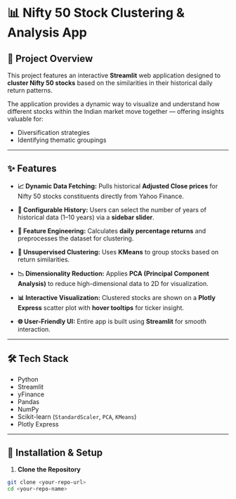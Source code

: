 # 📊 Nifty 50 Stock Clustering & Analysis App

## 🧠 Project Overview

This project features an interactive **Streamlit** web application designed to **cluster Nifty 50 stocks** based on the similarities in their historical daily return patterns.

The application provides a dynamic way to visualize and understand how different stocks within the Indian market move together — offering insights valuable for:
  
- Diversification strategies  
- Identifying thematic groupings  

---

## ✨ Features

- **📈 Dynamic Data Fetching:** Pulls historical **Adjusted Close prices** for  Nifty 50 stocks constituents directly from Yahoo Finance.

- **📅 Configurable History:** Users can select the number of years of historical data (1–10 years) via a **sidebar slider**.

- **🧪 Feature Engineering:** Calculates **daily percentage returns** and preprocesses the dataset for clustering.

- **🧠 Unsupervised Clustering:** Uses **KMeans** to group stocks based on return similarities.

- **📉 Dimensionality Reduction:** Applies **PCA (Principal Component Analysis)** to reduce high-dimensional data to 2D for visualization.

- **📊 Interactive Visualization:** Clustered stocks are shown on a **Plotly Express** scatter plot with **hover tooltips** for ticker insight.

- **🌐 User-Friendly UI:** Entire app is built using **Streamlit** for smooth interaction.

---

## 🛠️ Tech Stack

- Python  
- Streamlit  
- yFinance  
- Pandas  
- NumPy  
- Scikit-learn (`StandardScaler`, `PCA`, `KMeans`)  
- Plotly Express  

---

## 🚀 Installation & Setup

1. **Clone the Repository**

```bash
git clone <your-repo-url>
cd <your-repo-name>
